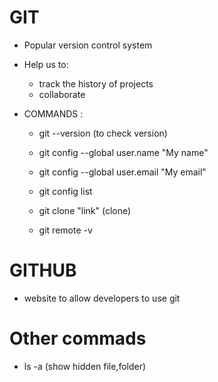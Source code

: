 # GIT 

- Popular version control system
- Help us to:
    - track the history of projects
    - collaborate
    
- COMMANDS :
    - git --version (to check version)
    
    - git config --global user.name "My name"
    - git config --global user.email "My email"
    - git config list

    - git clone "link" (clone)

    - git remote -v



# GITHUB

- website to allow developers to use git

# Other commads

- ls -a (show hidden file,folder)
